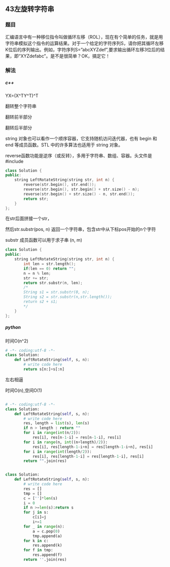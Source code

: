 ## 43左旋转字符串

### 题目

汇编语言中有一种移位指令叫做循环左移（ROL），现在有个简单的任务，就是用字符串模拟这个指令的运算结果。对于一个给定的字符序列S，请你把其循环左移K位后的序列输出。例如，字符序列S=”abcXYZdef”,要求输出循环左移3位后的结果，即“XYZdefabc”。是不是很简单？OK，搞定它！

### 解法

##### c++

YX=(X^TY^T)^T

翻转整个字符串

翻转前半部分

翻转后半部分

string 对象也可以看作一个顺序容器，它支持随机访问迭代器，也有 begin 和 end 等成员函数。STL 中的许多算法也适用于 string 对象。

reverse函数功能是逆序（或反转），多用于字符串、数组、容器。头文件是#include <algorithm>

```C++
class Solution {
public:
    string LeftRotateString(string str, int n) {
        reverse(str.begin(), str.end());
        reverse(str.begin(), str.begin() + str.size() - n);
        reverse(str.begin() + str.size() - n, str.end());
        return str;
    }
};
```

在str后面拼接一个str，

然后str.substr(pos, n) 返回一个字符串，包含str中从下标pos开始的n个字符

substr 成员函数可以用于求子串 (n, m)

```C++
class Solution {
public:
    string LeftRotateString(string str, int n) {
        int len = str.length();
        if(len == 0) return "";
        n = n % len;
        str += str;
        return str.substr(n, len);
        /*
		String s1 = str.substr(0, n);
        String s2 = str.substr(n,str.length());
        return s2 + s1;
        */
    }
};
```

##### python

时间O(n^2)

```python
# -*- coding:utf-8 -*-
class Solution:
    def LeftRotateString(self, s, n):
        # write code here
        return s[n:]+s[:n]
```

左右相逼

时间O(n),空间O(1)

```python

# -*- coding:utf-8 -*-
class Solution:
    def LeftRotateString(self, s, n):
        # write code here
        res, length = list(s), len(s)
        if n > length : return ""
        for i in range(int(n/2)):
            res[i], res[n-1-i] = res[n-1-i], res[i]
        for i in range(n, int((n+length)/2)):
            res[i], res[length-1-i+n] = res[length-1-i+n], res[i]
        for i in range(int(length/2)):
            res[i], res[length-1-i] = res[length-1-i], res[i]
        return "".join(res)

```

```python

class Solution:
    def LeftRotateString(self, s, n):
        # write code here
        res = []
        tmp = []
        c = ['']*len(s)
        i = 0
        if n >=len(s):return s
        for j in s:
            c[i]=j
            i+=1   
        for _ in range(n):
            a = c.pop(0)
            tmp.append(a)
        for k in c:
            res.append(k)
        for f in tmp:
            res.append(f)
        return ''.join(res)
```

